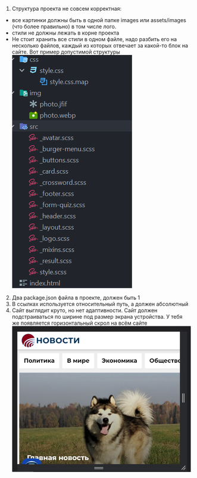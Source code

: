 1. Структура проекта не совсем корректная:

* все картинки должны быть в одной папке images или assets/images (что более правильно) в том числе лого.
* стили не должны лежать в корне проекта
* Не стоит хранить все стили в одном файле, надо разбить его на несколько файлов, каждый из которых отвечает за какой-то
  блок на сайте.
  Вот пример допустимой структуры
  ![img.png](img.png)

2. Два package.json файла в проекте, должен быть 1
3. В ссылках используется относительный путь, а должен абсолютный
4. Сайт выглядит круто, но нет адаптивности. Сайт должен подстраиваться по ширине под размер экрана устройства. У тебя
   же появляется горизонтальный скрол на всём сайте
   ![img_1.png](img_1.png)
